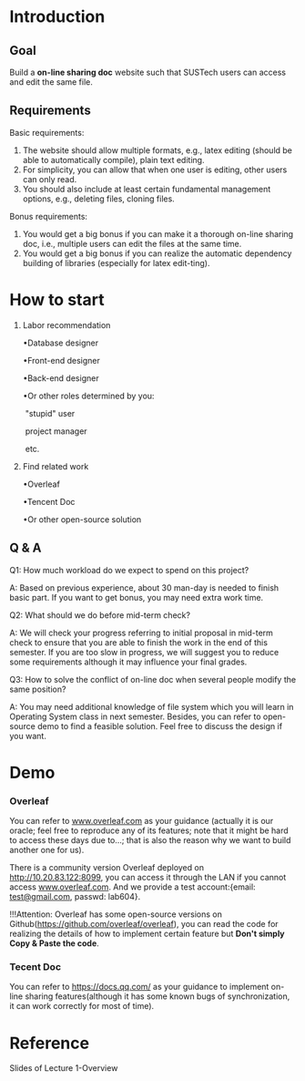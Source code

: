 # Introduction

## Goal

Build a **on-line sharing doc** website such that SUSTech users can access and edit the same file. 

## Requirements

Basic requirements: 

1. The website should allow multiple formats, e.g., latex editing (should be able to automatically compile), plain text editing. 
2. For simplicity, you can allow that when one user is editing, other users can only read.
3. You should also include at least certain fundamental management options, e.g., deleting files, cloning files.

Bonus requirements:

1. You would get a big bonus if you can make it a thorough on-line sharing doc, i.e., multiple users can edit the files at the same time.
2. You would get a big bonus if you can realize the automatic dependency building of libraries (especially for latex edit-ting).

# How to start

1. Labor recommendation

   •Database designer

   •Front-end designer

   •Back-end designer

   •Or other roles determined by you:

   ​	"stupid" user

   ​	project manager

   ​	etc.

2. Find related work

   •Overleaf

   •Tencent Doc

   •Or other open-source solution

## Q & A

Q1: How much workload do we expect to spend on this project?

A: Based on previous experience, about 30 man-day is needed to finish basic part. If you want to get bonus, you may need extra work time.

Q2: What should we do before mid-term check?

A: We will check your progress referring to initial proposal in mid-term check to ensure that you are able to finish the work in the end of this semester. If you are too slow in progress, we will suggest you to reduce some requirements although it may influence your final grades.

Q3: How to solve the conflict of on-line doc when several people modify the same position?

A: You may need additional knowledge of file system which you will learn in Operating System class in next semester. Besides, you can refer to open-source demo to find a feasible solution. Feel free to discuss the design if you want.

# Demo

### Overleaf

You can refer to  www.overleaf.com as your guidance (actually it is our oracle; feel free to reproduce any of its features; note that it might be hard to access these days due to...; that is also the reason why we want to build another one for us).

There is a community version Overleaf deployed on http://10.20.83.122:8099, you can access it through the LAN if you cannot access www.overleaf.com. And we provide a test account:{email: test@gmail.com, passwd: lab604}.

!!!Attention: Overleaf has some open-source versions on Github(https://github.com/overleaf/overleaf), you can read the code for realizing the details of how to implement certain feature but **Don't simply Copy & Paste the code**. 

### Tecent Doc

You can refer to https://docs.qq.com/ as your guidance to implement on-line sharing features(although it has some known bugs of synchronization, it can work correctly for most of time).

# Reference

Slides of Lecture 1-Overview